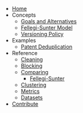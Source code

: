 * [Home](index.md)
* Concepts
    * [Goals and Alternatives](concepts/goals_and_alternatives.md)
    * [Fellegi-Sunter Model](concepts/fs.md)
    * [Versioning Policy](concepts/versioning.md)
* Examples
    * [Patent Deduplication](examples/patent_deduplication.ipynb)
* Reference
    * [Cleaning](reference/clean.md)
    * [Blocking](reference/block.md)
    * [Comparing](reference/compare.md)
        * [Fellegi-Sunter](reference/fs.md)
    * [Clustering](reference/cluster.md)
    * [Metrics](reference/metrics.md)
    * [Datasets](reference/datasets.md)
* [Contribute](contributing.md)
